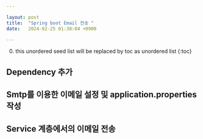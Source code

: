 ```yaml
---

layout: post
title:  "Spring boot Email 전송 "
date:   2024-02-25 01:38:04 +0900

---
```


0. this unordered seed list will be replaced by toc as unordered list
{:toc}

## Dependency 추가

## Smtp를 이용한 이메일 설정 및 application.properties 작성

## Service 계층에서의 이메일 전송
